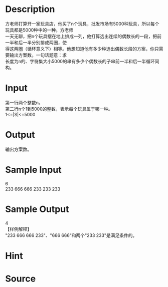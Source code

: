 
# Description

<div class="content"><div>
<div>方老师打算开一家玩具店，他买了n个玩具，批发市场有5000种玩具，所以每个玩具都是5000种中的一种。方老师</div>
<div>一天无聊，把n个玩具摆在地上排成一列，他打算选出连续的偶数长的一段，把前一半和后一半分别排成两圈，使</div>
<div>得这两圈（循环意义下）相等。他想知道他有多少种选出偶数长段的方案，你只需要输出方案数。一句话题意：求</div>
<div>长度为n的、字符集大小5000的串有多少个偶数长的子串前一半和后一半循环同构。</div>
</div>
<p></p></div>

# Input

<div class="content"><div>
<div>第一行两个整数n。</div>
<div>第二行n个1到5000的整数，表示每个玩具属于哪一种。</div>
<div>1&lt;=|S|&lt;=5000</div>
</div>
<p></p></div>

# Output

<div class="content"><div>
<div>输出方案数。</div>
</div>
<p></p></div>

# Sample Input

<div class="content"><span class="sampledata">6<br/>
233 666 666 233 233 233</span></div>

# Sample Output

<div class="content"><span class="sampledata">4<br/>
【样例解释】<br/>
&#34;233 666 666 233&#34;、&#34;666 666&#34;和两个&#34;233 233&#34;是满足条件的。</span></div>

# Hint

<div class="content"><p></p></div>

# Source

<div class="content"><p><a href="problemset.php?search="></a></p></div>

